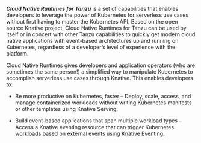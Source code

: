 ***Cloud Native Runtimes for Tanzu*** is a set of capabilities that enables developers to leverage the power of Kubernetes for serverless use cases without first having to master the Kubernetes API. Based on the open source Knative project, Cloud Native Runtimes for Tanzu can be used by itself or in concert with other Tanzu capabilities to quickly get modern cloud native applications with event-based architectures up and running on Kubernetes, regardless of a developer’s level of experience with the platform.

Cloud Native Runtimes gives developers and application operators (who are sometimes the same person!) a simplified way to manipulate Kubernetes to accomplish serverless use cases through Knative. This enables developers to:

- Be more productive on Kubernetes, faster – Deploy, scale, access, and manage containerized workloads without writing Kubernetes manifests or other templates using Knative Serving. 

- Build event-based applications that span multiple workload types – Access a Knative eventing resource that can trigger Kubernetes workloads based on external events using Knative Eventing.

